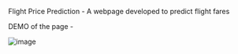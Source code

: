 Flight Price Prediction - A webpage developed to predict flight fares
 
DEMO of the page -

![image](https://user-images.githubusercontent.com/99064806/229352951-2e627d4d-90bd-4003-ba05-68f616e0d5bd.png)
